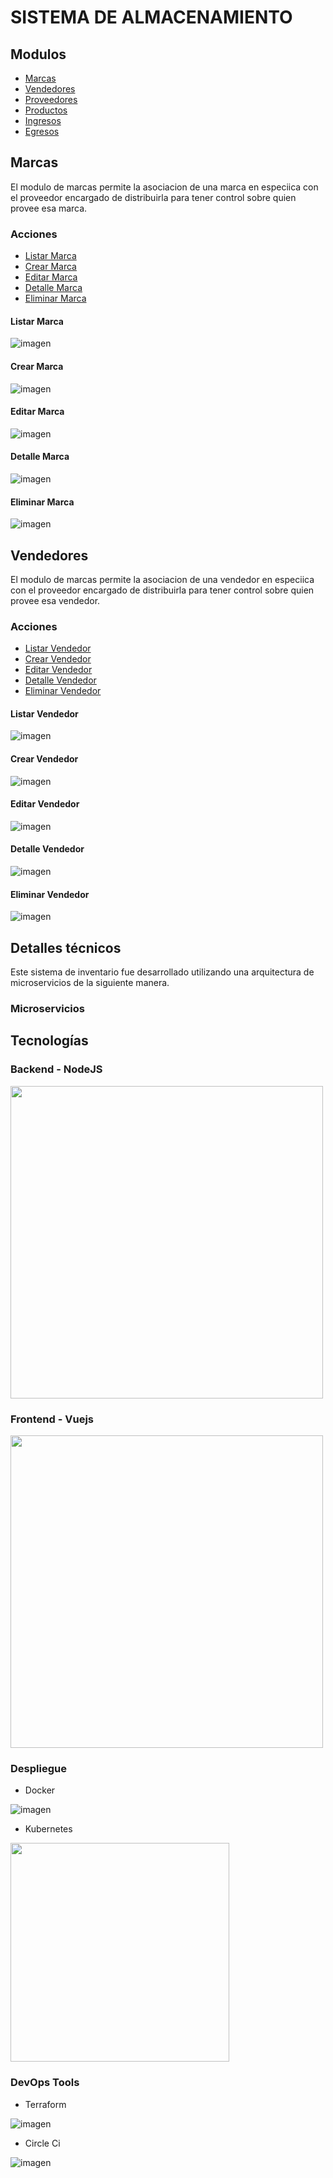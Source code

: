 # SISTEMA DE ALMACENAMIENTO

## Modulos 
- [Marcas](#marcas)
- [Vendedores](#vendedores)
- [Proveedores](#proveedores)
- [Productos](#productos)
- [Ingresos](#ingresos)
- [Egresos](#egresos)

## Marcas
El modulo de marcas permite la asociacion de una marca en especiica con el proveedor encargado de distribuirla para tener control sobre quien provee esa marca.

### Acciones
- [Listar Marca](#listar-marca)
- [Crear Marca](#crear-marca)
- [Editar Marca](#editar-marca)
- [Detalle Marca](#detalle-marca)
- [Eliminar Marca](#eliminar-marca)

#### Listar Marca
![imagen](Gifs/Marca/Listar.gif)

#### Crear Marca
![imagen](Gifs/Marca/Crear.gif)

#### Editar Marca
![imagen](Gifs/Marca/Editar.gif)

#### Detalle Marca
![imagen](Gifs/Marca/Detalle.gif)

#### Eliminar Marca
![imagen](Gifs/Marca/Eliminar.gif)

## Vendedores
El modulo de marcas permite la asociacion de una vendedor en especiica con el proveedor encargado de distribuirla para tener control sobre quien provee esa vendedor.

### Acciones
- [Listar Vendedor](#listar-vendedor)
- [Crear Vendedor](#crear-vendedor)
- [Editar Vendedor](#editar-vendedor)
- [Detalle Vendedor](#detalle-vendedor)
- [Eliminar Vendedor](#eliminar-vendedor)


#### Listar Vendedor
![imagen](Gifs/Vendedor/Listar.gif)

#### Crear Vendedor
![imagen](Gifs/Vendedor/Crear.gif)

#### Editar Vendedor
![imagen](Gifs/Vendedor/Editar.gif)

#### Detalle Vendedor
![imagen](Gifs/Vendedor/Detalle.gif)

#### Eliminar Vendedor
![imagen](Gifs/Vendedor/Eliminar.gif)

## Detalles técnicos
Este sistema de inventario fue desarrollado utilizando una arquitectura de microservicios de la siguiente manera.
### Microservicios


## Tecnologías

### Backend - NodeJS

<img src="Gifs/nodejs.png" width="500" >


### Frontend - Vuejs

<img src="Gifs/vuejs.png" width="500" >

### Despliegue

- Docker

![imagen](Gifs/docker.png)

- Kubernetes

<img src="Gifs/kubernetes.png" width="350" >


### DevOps Tools

- Terraform

![imagen](Gifs/terraform.png)

- Circle Ci

![imagen](Gifs/circleci.png)
